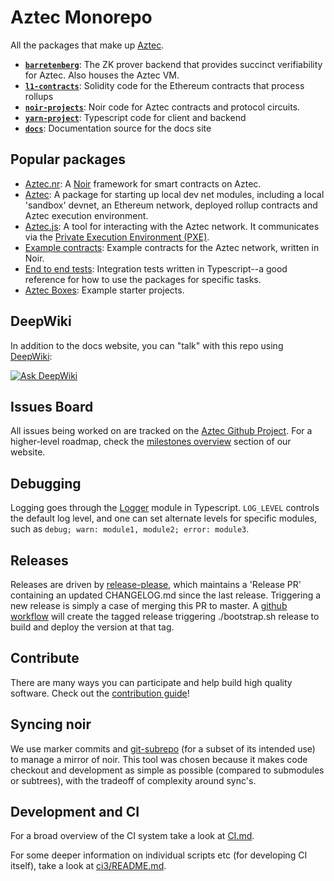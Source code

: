# Aztec Monorepo

All the packages that make up [Aztec](https://docs.aztec.network).

- [**`barretenberg`**](/barretenberg): The ZK prover backend that provides succinct verifiability for Aztec. Also houses the Aztec VM.
- [**`l1-contracts`**](/l1-contracts): Solidity code for the Ethereum contracts that process rollups
- [**`noir-projects`**](/noir-projects): Noir code for Aztec contracts and protocol circuits.
- [**`yarn-project`**](/yarn-project): Typescript code for client and backend
- [**`docs`**](/docs): Documentation source for the docs site

## Popular packages

- [Aztec.nr](./noir-projects/aztec-nr/): A [Noir](https://noir-lang.org) framework for smart contracts on Aztec.
- [Aztec](./yarn-project/aztec/): A package for starting up local dev net modules, including a local 'sandbox' devnet, an Ethereum network, deployed rollup contracts and Aztec execution environment.
- [Aztec.js](./yarn-project/aztec.js/): A tool for interacting with the Aztec network. It communicates via the [Private Execution Environment (PXE)](./yarn-project/pxe/).
- [Example contracts](./noir-projects/noir-contracts/): Example contracts for the Aztec network, written in Noir.
- [End to end tests](./yarn-project/end-to-end/): Integration tests written in Typescript--a good reference for how to use the packages for specific tasks.
- [Aztec Boxes](./boxes/): Example starter projects.

## DeepWiki

In addition to the docs website, you can "talk" with this repo using [DeepWiki](https://deepwiki.com):

[![Ask DeepWiki](https://deepwiki.com/badge.svg)](https://deepwiki.com/AztecProtocol/aztec-packages)

## Issues Board

All issues being worked on are tracked on the [Aztec Github Project](https://github.com/orgs/AztecProtocol/projects/22). For a higher-level roadmap, check the [milestones overview](https://aztec.network/roadmap) section of our website.

## Debugging

Logging goes through the [Logger](yarn-project/foundation/src/log/) module in Typescript. `LOG_LEVEL` controls the default log level, and one can set alternate levels for specific modules, such as `debug; warn: module1, module2; error: module3`.

## Releases

Releases are driven by [release-please](https://github.com/googleapis/release-please), which maintains a 'Release PR' containing an updated CHANGELOG.md since the last release. Triggering a new release is simply a case of merging this PR to master. A [github workflow](./.github/workflows/release-please.yml) will create the tagged release triggering ./bootstrap.sh release to build and deploy the version at that tag.

## Contribute

There are many ways you can participate and help build high quality software. Check out the [contribution guide](CONTRIBUTING.md)!

## Syncing noir

We use marker commits and [git-subrepo](https://github.com/ingydotnet/git-subrepo) (for a subset of its intended use) to manage a mirror of noir. This tool was chosen because it makes code checkout and development as simple as possible (compared to submodules or subtrees), with the tradeoff of complexity around sync's.

## Development and CI

For a broad overview of the CI system take a look at [CI.md](CI.md).

For some deeper information on individual scripts etc (for developing CI itself), take a look at [ci3/README.md](ci3/README.md).
